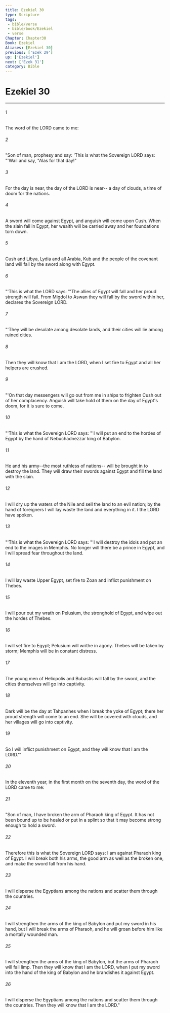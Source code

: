 ```yaml
---
title: Ezekiel 30
type: Scripture
tags:
 - bible/verse
 - bible/book/Ezekiel
 - verse
Chapter: Chapter30
Book: Ezekiel
Aliases: [Ezekiel 30]
previous: ['Ezek 29']
up: ['Ezekiel']
next: ['Ezek 31']
category: Bible
---
```

# Ezekiel 30

***


###### 1 
The word of the LORD came to me: 

###### 2 
"Son of man, prophesy and say: 'This is what the Sovereign LORD says: "'Wail and say, "Alas for that day!" 

###### 3 
For the day is near, the day of the LORD is near-- a day of clouds, a time of doom for the nations. 

###### 4 
A sword will come against Egypt, and anguish will come upon Cush. When the slain fall in Egypt, her wealth will be carried away and her foundations torn down. 

###### 5 
Cush and Libya, Lydia and all Arabia, Kub and the people of the covenant land will fall by the sword along with Egypt. 

###### 6 
"'This is what the LORD says: "'The allies of Egypt will fall and her proud strength will fail. From Migdol to Aswan they will fall by the sword within her, declares the Sovereign LORD. 

###### 7 
"'They will be desolate among desolate lands, and their cities will lie among ruined cities. 

###### 8 
Then they will know that I am the LORD, when I set fire to Egypt and all her helpers are crushed. 

###### 9 
"'On that day messengers will go out from me in ships to frighten Cush out of her complacency. Anguish will take hold of them on the day of Egypt's doom, for it is sure to come. 

###### 10 
"'This is what the Sovereign LORD says: "'I will put an end to the hordes of Egypt by the hand of Nebuchadnezzar king of Babylon. 

###### 11 
He and his army--the most ruthless of nations-- will be brought in to destroy the land. They will draw their swords against Egypt and fill the land with the slain. 

###### 12 
I will dry up the waters of the Nile and sell the land to an evil nation; by the hand of foreigners I will lay waste the land and everything in it. I the LORD have spoken. 

###### 13 
"'This is what the Sovereign LORD says: "'I will destroy the idols and put an end to the images in Memphis. No longer will there be a prince in Egypt, and I will spread fear throughout the land. 

###### 14 
I will lay waste Upper Egypt, set fire to Zoan and inflict punishment on Thebes. 

###### 15 
I will pour out my wrath on Pelusium, the stronghold of Egypt, and wipe out the hordes of Thebes. 

###### 16 
I will set fire to Egypt; Pelusium will writhe in agony. Thebes will be taken by storm; Memphis will be in constant distress. 

###### 17 
The young men of Heliopolis and Bubastis will fall by the sword, and the cities themselves will go into captivity. 

###### 18 
Dark will be the day at Tahpanhes when I break the yoke of Egypt; there her proud strength will come to an end. She will be covered with clouds, and her villages will go into captivity. 

###### 19 
So I will inflict punishment on Egypt, and they will know that I am the LORD.'" 

###### 20 
In the eleventh year, in the first month on the seventh day, the word of the LORD came to me: 

###### 21 
"Son of man, I have broken the arm of Pharaoh king of Egypt. It has not been bound up to be healed or put in a splint so that it may become strong enough to hold a sword. 

###### 22 
Therefore this is what the Sovereign LORD says: I am against Pharaoh king of Egypt. I will break both his arms, the good arm as well as the broken one, and make the sword fall from his hand. 

###### 23 
I will disperse the Egyptians among the nations and scatter them through the countries. 

###### 24 
I will strengthen the arms of the king of Babylon and put my sword in his hand, but I will break the arms of Pharaoh, and he will groan before him like a mortally wounded man. 

###### 25 
I will strengthen the arms of the king of Babylon, but the arms of Pharaoh will fall limp. Then they will know that I am the LORD, when I put my sword into the hand of the king of Babylon and he brandishes it against Egypt. 

###### 26 
I will disperse the Egyptians among the nations and scatter them through the countries. Then they will know that I am the LORD." 
